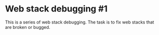 # Web stack debugging #1
This is a series of web stack debugging. The task is to fix web stacks that are broken or bugged.
